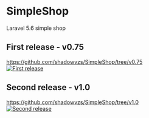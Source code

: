 # SimpleShop
Laravel 5.6 simple shop

## First release - v0.75
https://github.com/shadowvzs/SimpleShop/tree/v0.75 <br>
[![First release](http://img.youtube.com/vi/yeHF1syeKMY/0.jpg)](http://www.youtube.com/watch?v=yeHF1syeKMY)


## Second release - v1.0
https://github.com/shadowvzs/SimpleShop/tree/v1.0<br>
[![Second release](http://img.youtube.com/vi/558GE7MsdJs/0.jpg)](http://www.youtube.com/watch?v=558GE7MsdJs)




